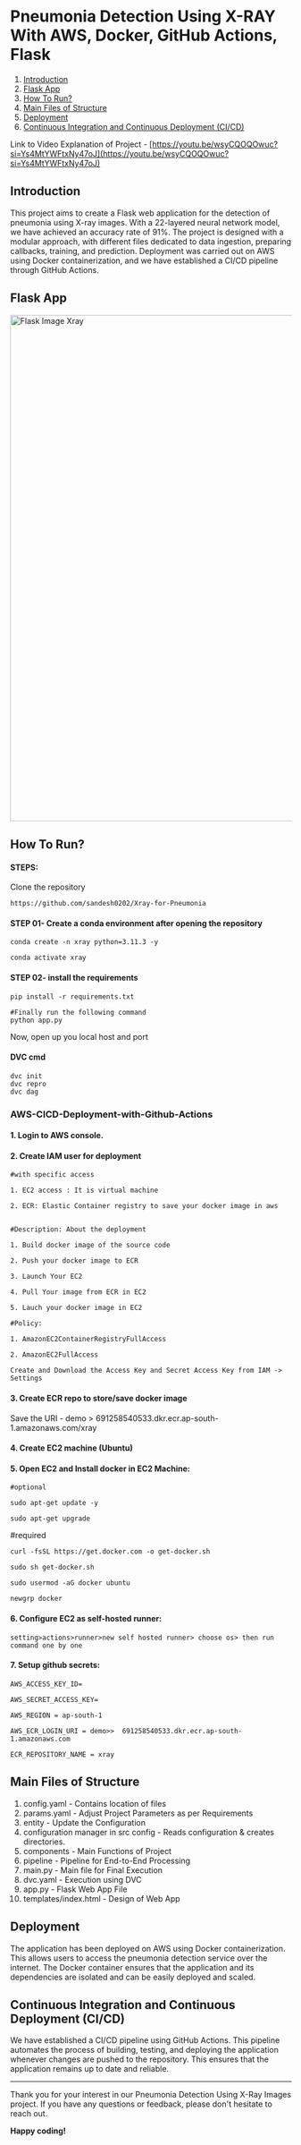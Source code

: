 # Pneumonia Detection Using X-RAY With AWS, Docker, GitHub Actions, Flask

1. [Introduction](#introduction)
2. [Flask App](#flask-app)
3. [How To Run?](#how-to-run)
4. [Main Files of Structure](#main-files-of-structure)
5. [Deployment](#deployment)
6. [Continuous Integration and Continuous Deployment (CI/CD)](#continuous-integration-and-continuous-deployment-cicd)

Link to Video Explanation of Project - [https://youtu.be/wsyCQOQOwuc?si=Ys4MtYWFtxNy47oJ](https://youtu.be/wsyCQOQOwuc?si=Ys4MtYWFtxNy47oJ)

## Introduction

This project aims to create a Flask web application for the detection of pneumonia using X-ray images. With a 22-layered neural network model, we have achieved an accuracy rate of 91%. The project is designed with a modular approach, with different files dedicated to data ingestion, preparing callbacks, training, and prediction. Deployment was carried out on AWS using Docker containerization, and we have established a CI/CD pipeline through GitHub Actions.


## Flask App
<img width="905" alt="Flask Image Xray" src="https://github.com/sandesh0202/Xray-for-Pneumonia/assets/74035326/4e65bd5a-d7bf-4502-bdb5-7d12ce3bb99d">

## How To Run?
#### STEPS:
Clone the repository
```
https://github.com/sandesh0202/Xray-for-Pneumonia
```

#### STEP 01- Create a conda environment after opening the repository
```
conda create -n xray python=3.11.3 -y
```
```
conda activate xray
```
#### STEP 02- install the requirements
```
pip install -r requirements.txt
```
```
#Finally run the following command
python app.py
```
Now, open up you local host and port
#### DVC cmd
```
dvc init
dvc repro
dvc dag
```

### AWS-CICD-Deployment-with-Github-Actions
#### 1. Login to AWS console.
#### 2. Create IAM user for deployment
```
#with specific access

1. EC2 access : It is virtual machine

2. ECR: Elastic Container registry to save your docker image in aws


#Description: About the deployment

1. Build docker image of the source code

2. Push your docker image to ECR

3. Launch Your EC2 

4. Pull Your image from ECR in EC2

5. Lauch your docker image in EC2

#Policy:

1. AmazonEC2ContainerRegistryFullAccess

2. AmazonEC2FullAccess

Create and Download the Access Key and Secret Access Key from IAM -> Settings
```
#### 3. Create ECR repo to store/save docker image
Save the URI - demo > 691258540533.dkr.ecr.ap-south-1.amazonaws.com/xray
#### 4. Create EC2 machine (Ubuntu)
#### 5. Open EC2 and Install docker in EC2 Machine:
```
#optional

sudo apt-get update -y

sudo apt-get upgrade
```
#required
```
curl -fsSL https://get.docker.com -o get-docker.sh
```
```
sudo sh get-docker.sh
```
```
sudo usermod -aG docker ubuntu
```
```
newgrp docker
```
#### 6. Configure EC2 as self-hosted runner:
```
setting>actions>runner>new self hosted runner> choose os> then run command one by one
```
#### 7. Setup github secrets:
```
AWS_ACCESS_KEY_ID=

AWS_SECRET_ACCESS_KEY=

AWS_REGION = ap-south-1

AWS_ECR_LOGIN_URI = demo>>  691258540533.dkr.ecr.ap-south-1.amazonaws.com

ECR_REPOSITORY_NAME = xray
```

## Main Files of Structure 

1. config.yaml - Contains location of files 
2. params.yaml - Adjust Project Parameters as per Requirements 
3. entity - Update the Configuration 
4. configuration manager in src config - Reads configuration & creates directories.
5. components - Main Functions of Project
6. pipeline - Pipeline for End-to-End Processing
7. main.py - Main file for Final Execution
8. dvc.yaml - Execution using DVC
9. app.py - Flask Web App File
10. templates/index.html - Design of Web App

## Deployment
The application has been deployed on AWS using Docker containerization. This allows users to access the pneumonia detection service over the internet. The Docker container ensures that the application and its dependencies are isolated and can be easily deployed and scaled.

## Continuous Integration and Continuous Deployment (CI/CD)
We have established a CI/CD pipeline using GitHub Actions. This pipeline automates the process of building, testing, and deploying the application whenever changes are pushed to the repository. This ensures that the application remains up to date and reliable.

---

Thank you for your interest in our Pneumonia Detection Using X-Ray Images project. If you have any questions or feedback, please don't hesitate to reach out.

**Happy coding!**